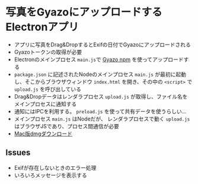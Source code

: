 <h1>写真をGyazoにアップロードするElectronアプリ</h1>

<ul>
  <li>アプリに写真をDrag&amp;DropするとExifの日付でGyazoにアップロードされる</li>
  <li>Gyazoトークンの取得が必要</li>
  <li>Electronのメインプロセス
    <code>main.js</code>で
    <a href="http://shokai.org/blog/archives/9465">Gyazo npm</a>
    を使ってアップロードする</li>
  <li><code>package.json</code>
    に記述されたNodeのメインプロセス
    <code>main.js</code>
    が最初に起動し、そこからブラウザウィンドウ
    <code>index.html</code>
    を開き、その中の
    <code>&lt;script&gt;</code>
    で
    <code>upload.js</code>
    を呼び出している
  <li>Drag&amp;Dropデータはレンダラプロセス
    <code>upload.js</code>
    が取得し、ファイル名をメインプロセスに通知する</li>
  <li>通知にはIPCを利用する。
    <code>preload.js</code>
    を使って共有データを使うらしい...</li>
  <li>メインプロセス
    <code>main.js</code>
    はNodeだが、
    レンダラプロセスで動く
    <code>upload.js</code>
    はブラウザJSであり、プロセス間通信が必要
  <li><a href="http://pitecan.com/GyazoUploader-1.0.0.dmg">Mac版dmgダウンロード</a></li>
</ul>

<h2>Issues</h2>

<ul>
  <li>Exifが存在しないときのエラー処理</li>
  <li>いろいろメッセージを表示する</li>
</ul>
